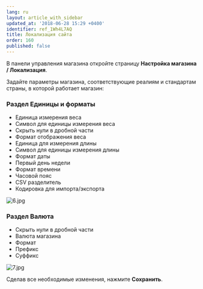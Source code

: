 ```yaml
---
lang: ru
layout: article_with_sidebar
updated_at: '2018-06-28 15:29 +0400'
identifier: ref_1Wh4L7AQ
title: Локализация сайта
order: 160
published: false
---
```

В панели управления магазина откройте страницу **Настройка магазина / Локализация**.
    
Задайте параметры магазина, соответствующие реалиям и стандартам страны, в которой работает магазин:

### Раздел Единицы и форматы
  *   Единица измерения веса
  *   Символ для единицы измерения веса
  *   Скрыть нули в дробной части   
  *   Формат отображения веса
  *   Единица для измерения длины
  *   Символ для единицы измерения длины   
  *   Формат даты
  *   Первый день недели
  *   Формат времени
  *   Часовой пояс
  *   CSV разделитель
  *   Кодировка для импорта/экспорта
    
   ![6.jpg]({{site.baseurl}}/attachments/ref_lclztn/6.jpg)

### Раздел Валюта  
  *   Скрыть нули в дробной части
  *   Валюта магазина
  *   Формат
  *   Префикс
  *   Суффикс
    
   ![7.jpg]({{site.baseurl}}/attachments/ref_lclztn/7.jpg)     
 
Сделав все необходимые изменения, нажмите **Сохранить**.
